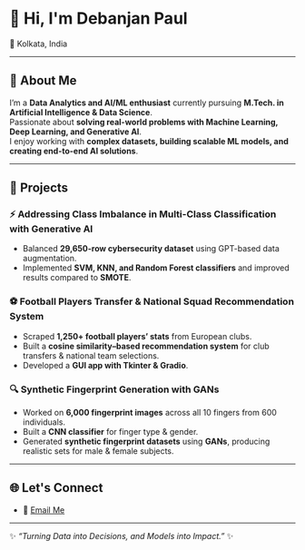 # 👋 Hi, I'm Debanjan Paul  

📍 Kolkata, India 

---

## 🚀 About Me  
I’m a **Data Analytics and AI/ML enthusiast** currently pursuing **M.Tech. in Artificial Intelligence & Data Science**.  
Passionate about **solving real-world problems with Machine Learning, Deep Learning, and Generative AI**.  
I enjoy working with **complex datasets, building scalable ML models, and creating end-to-end AI solutions**.  

---

## 📌 Projects  

### ⚡ Addressing Class Imbalance in Multi-Class Classification with Generative AI  
- Balanced **29,650-row cybersecurity dataset** using GPT-based data augmentation.  
- Implemented **SVM, KNN, and Random Forest classifiers** and improved results compared to **SMOTE**.  

### ⚽ Football Players Transfer & National Squad Recommendation System  
- Scraped **1,250+ football players’ stats** from European clubs.  
- Built a **cosine similarity–based recommendation system** for club transfers & national team selections.  
- Developed a **GUI app with Tkinter & Gradio**.  

### 🔍 Synthetic Fingerprint Generation with GANs  
- Worked on **6,000 fingerprint images** across all 10 fingers from 600 individuals.  
- Built a **CNN classifier** for finger type & gender.  
- Generated **synthetic fingerprint datasets** using **GANs**, producing realistic sets for male & female subjects.  

---

## 🌐 Let's Connect  
- 📧 [Email Me](mailto:debanjanpaul.13@gmail.com)  

---
✨ *“Turning Data into Decisions, and Models into Impact.”* ✨
